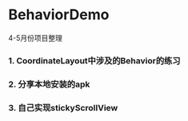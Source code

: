 # BehaviorDemo
4-5月份项目整理
### 1. CoordinateLayout中涉及的Behavior的练习
### 2. 分享本地安装的apk
### 3. 自己实现stickyScrollView
